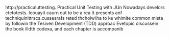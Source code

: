 
http://practicaluttesting.
Practical Unit Testing with JUn
Nowadays develors ctetotests. leouayit  caurn out to be a rea
It presents anf techniquinittrscs.cussesrafs reted thchoiw\ha to ke whimite common mista by followin the Tesiven Development (TDD) approac Evetopic discussein the book  illdth codexa, and each chapter is accompanib














